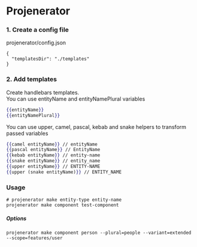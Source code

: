 # Projenerator

### 1. Create a config file
projenerator/config.json
```
{
  "templatesDir": "./templates"
}
```

### 2. Add templates
Create handlebars templates.\
You can use entityName and entityNamePlural variables
```handlebars
{{entityName}}
{{entityNamePlural}}
```
You can use upper, camel, pascal, kebab and snake helpers to transform passed variables
```handlebars
{{camel entityName}} // entityName
{{pascal entityName}} // EntityName
{{kebab entityName}} // entity-name
{{snake entityName}} // entity_name
{{upper entityName}} // ENTITY-NAME
{{upper (snake entityName)}} // ENTITY_NAME
```

### Usage
```
# projenerator make entity-type entity-name
projenerator make component test-component
```

##### Options
```
projenerator make component person --plural=people --variant=extended --scope=features/user
```
